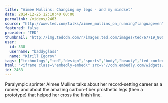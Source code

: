 ```yaml
---
title: "Aimee Mullins: Changing my legs - and my mindset"
date: 2014-12-25 12:10:40 00:00
permalink: /videos/2463
source: "http://www.ted.com/talks/aimee_mullins_on_running?language=en"
featured: false
provider: "TED"
thumbnail: "http://img.tedcdn.com/r/images.ted.com/images/ted/67719_800x600.jpg?c=1280%2C720&ll=1&quality=89&w=1200"
user:
  id: 338
  username: "baddyglass"
  name: "Kirill Egorov"
tags: ["technology","ted","design","sports","body","beauty","ted conference","prosthetics"]
html: "<iframe class=\"embedly-embed\" src=\"//cdn.embedly.com/widgets/media.html?src=http%3A%2F%2Fembed.ted.com%2Ftalks%2Faimee_mullins_on_running.html&wmode=transparent&url=http%3A%2F%2Fwww.ted.com%2Ftalks%2Faimee_mullins_on_running%3Flanguage%3Den&image=http%3A%2F%2Fimg.tedcdn.com%2Fr%2Fimages.ted.com%2Fimages%2Fted%2F67719_800x600.jpg%3Fc%3D1280%252C720%26ll%3D1%26quality%3D89%26w%3D1200&key=daaebf4d9cdd46779200162d0ca86e20&type=text%2Fhtml&schema=ted\" width=\"640\" height=\"360\" scrolling=\"no\" frameborder=\"0\" allowfullscreen></iframe>"
id: 2463
---
```


Paralympic sprinter Aimee Mullins talks about her record-setting career as a runner, and about the amazing carbon-fiber prosthetic legs (then a prototype) that helped her cross the finish line.